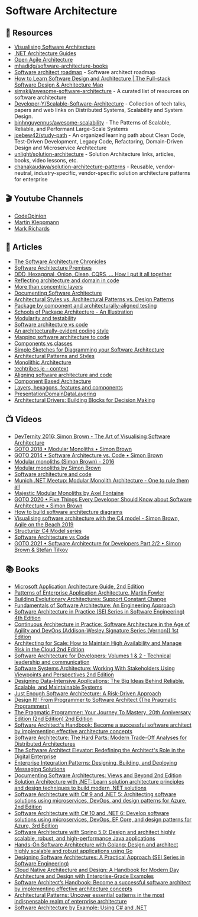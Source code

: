 # Software Architecture

## 📘 Resources
- [Visualising Software Architecture](http://static.codingthearchitecture.com/visualising-software-architecture.pdf)
- [.NET Architecture Guides](https://dotnet.microsoft.com/learn/dotnet/architecture-guides)
- [Open Agile Architecture](https://pubs.opengroup.org/architecture/o-aa-standard/#_open_agile_architecture)
- [mhadidg/software-architecture-books](https://github.com/mhadidg/software-architecture-books)
- [Software architect roadmap](https://github.com/AlaaAttya/software-architect-roadmap) - Software architect roadmap
- [How to Learn Software Design and Architecture | The Full-stack Software Design & Architecture Map](https://khalilstemmler.com/articles/software-design-architecture/full-stack-software-design/)
- [simskij/awesome-software-architecture](https://github.com/simskij/awesome-software-architecture) - A curated list of resources on software architecture
- [Developer-Y/Scalable-Software-Architecture](https://github.com/Developer-Y/Scalable-Software-Architecture) - Collection of tech talks, papers and web links on Distributed Systems, Scalability and System Design.
- [binhnguyennus/awesome-scalability](https://github.com/binhnguyennus/awesome-scalability) - The Patterns of Scalable, Reliable, and Performant Large-Scale Systems
- [joebew42/study-path](https://github.com/joebew42/study-path) - An organized learning path about Clean Code, Test-Driven Development, Legacy Code, Refactoring, Domain-Driven Design and Microservice Architecture
- [unlight/solution-architecture](https://github.com/unlight/solution-architecture) - Solution Architecture links, articles, books, video lessons, etc.
- [chanakaudaya/solution-architecture-patterns](https://github.com/chanakaudaya/solution-architecture-patterns) - Reusable, vendor-neutral, industry-specific, vendor-specific solution architecture patterns for enterprise

## 🎬 Youtube Channels
- [CodeOpinion](https://www.youtube.com/channel/UC3RKA4vunFAfrfxiJhPEplw)
- [Martin Kleppmann](https://www.youtube.com/channel/UClB4KPy5LkJj1t3SgYVtMOQ/videos)
- [Mark Richards](https://www.youtube.com/channel/UC-Z7T0lAq_xECevIz8E5R5w)
## 📕 Articles

- [The Software Architecture Chronicles](https://herbertograca.com/2017/07/03/the-software-architecture-chronicles/)
- [Software Architecture Premises](https://herbertograca.com/2017/07/05/software-architecture-premises/) 
- [DDD, Hexagonal, Onion, Clean, CQRS, … How I put it all together](https://herbertograca.com/2017/11/16/explicit-architecture-01-ddd-hexagonal-onion-clean-cqrs-how-i-put-it-all-together/)
- [Reflecting architecture and domain in code](https://herbertograca.com/2019/06/05/reflecting-architecture-and-domain-in-code/) 
- [More than concentric layers](https://herbertograca.com/2018/07/07/more-than-concentric-layers/) 
- [Documenting Software Architecture](https://herbertograca.com/2019/08/12/documenting-software-architecture/) 
- [Architectural Styles vs. Architectural Patterns vs. Design Patterns](https://herbertograca.com/2017/07/28/architectural-styles-vs-architectural-patterns-vs-design-patterns/)
- [Package by component and architecturally-aligned testing](http://www.codingthearchitecture.com/2015/03/08/package_by_component_and_architecturally_aligned_testing.html)
- [Schools of Package Architecture - An Illustration](http://codemanship.co.uk/parlezuml/blog/?postid=539)
- [Modularity and testability](http://www.codingthearchitecture.com/2014/10/01/modularity_and_testability.html)
- [Software architecture vs code](http://www.codingthearchitecture.com/2014/05/29/software_architecture_vs_code.html)
- [An architecturally-evident coding style](http://www.codingthearchitecture.com/2014/06/01/an_architecturally_evident_coding_style.html)
- [Mapping software architecture to code](http://www.codingthearchitecture.com/2013/04/08/mapping_software_architecture_to_code.html)
- [Components vs classes](http://www.codingthearchitecture.com/2015/03/31/components_vs_classes.html)
- [Simple Sketches for Diagramming your Software Architecture](http://www.methodsandtools.com/archive/softwarearchitecturesketches.php)
- [Architectural Patterns and Styles](<https://docs.microsoft.com/en-us/previous-versions/msp-n-p/ee658117(v=pandp.10)>)
- [Monolithic Architecture](https://herbertograca.com/2017/07/31/monolithic-architecture/)
- [techtribes.je - context](http://www.codingthearchitecture.com/2013/07/09/techtribes_je_context.html)
- [Aligning software architecture and code](http://www.codingthearchitecture.com/2013/07/03/aligning_software_architecture_and_code.html)
- [Component Based Architecture](https://medium.com/omarelgabrys-blog/component-based-architecture-3c3c23c7e348)
- [Layers, hexagons, features and components](https://www.codingthearchitecture.com/2016/04/25/layers_hexagons_features_and_components.html)
- [PresentationDomainDataLayering](https://martinfowler.com/bliki/PresentationDomainDataLayering.html)
- [Architectural Drivers: Building Blocks for Decision Making](https://www.neverletdown.net/2014/10/architectural-drivers.html)

## 📺 Videos

- [DevTernity 2016: Simon Brown - The Art of Visualising Software Architecture](https://www.youtube.com/watch?v=zcmU-OE452k)
- [GOTO 2018 • Modular Monoliths • Simon Brown](http://w7.mul.ir/yo%7cut%7cub%7ce.%7cco%7cm/watch?v=5OjqD-ow8GE&feature=emb_title&ab_channel=GOTOConferences)
- [GOTO 2014 • Software Architecture vs. Code • Simon Brown](http://w7.mul.ir/yo%7cut%7cub%7ce.%7cco%7cm/watch?v=GAFZcYlO5S0)
- [Modular monoliths (Simon Brown) - 2016](http://w7.mul.ir/yo%7cut%7cub%7ce.%7cco%7cm/watch?v=h_rBDIC51C4)
- [Modular monoliths by Simon Brown](http://w7.mul.ir/yo%7cut%7cub%7ce.%7cco%7cm/watch?v=kbKxmEeuvc4)
- [Software architecture and code](https://skillsmatter.com/skillscasts/4312-software-architecture-and-code)
- [Munich .NET Meetup: Modular Monolith Architecture - One to rule them all](https://www.youtube.com/watch?v=njDSXUWeik0)
- [Majestic Modular Monoliths by Axel Fontaine](https://www.youtube.com/watch?v=BOvxJaklcr0)
- [GOTO 2020 • Five Things Every Developer Should Know about Software Architecture • Simon Brown](https://www.youtube.com/watch?v=9Az0q2XHtH8)
- [How to build software architecture diagrams](https://www.youtube.com/watch?v=_I0U1sZ9RJ8)
- [Visualising software architecture with the C4 model - Simon Brown, Agile on the Beach 2019](https://www.youtube.com/watch?v=x2-rSnhpw0g)
- [Structurizr C4 Model series](https://www.youtube.com/playlist?list=PLLET0MJVt0Uc0Nek7yck8FG2fNnv9H32v)
- [Software Architecture vs Code](https://www.youtube.com/watch?v=ehH3UGdSwPo)
- [GOTO 2021 • Software Architecture for Developers Part 2/2 • Simon Brown & Stefan Tilkov](https://www.youtube.com/watch?v=gDlE4q3mozY)


## 📚 Books
- [Microsoft Application Architecture Guide, 2nd Edition](<https://docs.microsoft.com/en-us/previous-versions/msp-n-p/ff650706(v=pandp.10)>)
- [Patterns of Enterprise Application Architecture, Martin Fowler](https://www.amazon.com/Patterns-Enterprise-Application-Architecture-Martin/dp/0321127420)
- [Building Evolutionary Architectures: Support Constant Change](https://www.amazon.com/Building-Evolutionary-Architectures-Support-Constant/dp/1491986360)
- [Fundamentals of Software Architecture: An Engineering Approach](https://www.amazon.com/Fundamentals-Software-Architecture-Comprehensive-Characteristics/dp/1492043451)
- [Software Architecture in Practice (SEI Series in Software Engineering) 4th Edition](https://www.amazon.com/Software-Architecture-Practice-SEI-Engineering/dp/0136886094)
- [Continuous Architecture in Practice: Software Architecture in the Age of Agility and DevOps (Addison-Wesley Signature Series (Vernon)) 1st Edition](https://www.amazon.com/Continuous-Architecture-Practice-Addison-Wesley-Signature/dp/0136523560/ref=pd_sbs_7/142-1174349-9952515)
- [Architecting for Scale: How to Maintain High Availability and Manage Risk in the Cloud 2nd Edition](https://www.amazon.com/Architecting-Scale-Maintain-Availability-Manage/dp/1492057177/)
- [Software Architecture for Developers: Volumes 1 & 2 - Technical leadership and communication](https://leanpub.com/b/software-architecture)
- [Software Systems Architecture: Working With Stakeholders Using Viewpoints and Perspectives 2nd Edition](https://www.amazon.com/Software-Systems-Architecture-Stakeholders-Perspectives-dp-032171833X/dp/032171833X)
- [Designing Data-Intensive Applications: The Big Ideas Behind Reliable, Scalable, and Maintainable Systems](https://www.amazon.com/Designing-Data-Intensive-Applications-Reliable-Maintainable/dp/1449373321/)
- [Just Enough Software Architecture: A Risk-Driven Approach](https://www.amazon.com/Just-Enough-Software-Architecture-Risk-Driven/dp/0984618104/)
- [Design It!: From Programmer to Software Architect (The Pragmatic Programmers)](https://www.amazon.com/Design-Programmer-Architect-Pragmatic-Programmers/dp/1680502093)
- [The Pragmatic Programmer: Your Journey To Mastery, 20th Anniversary Edition (2nd Edition) 2nd Edition](https://www.amazon.com/Pragmatic-Programmer-journey-mastery-Anniversary/dp/0135957052/)
- [Software Architect's Handbook: Become a successful software architect by implementing effective architecture concepts](https://www.amazon.com/Software-Architects-Handbook-implementing-architecture/dp/1788624068/) 
- [Software Architecture: The Hard Parts: Modern Trade-Off Analyses for Distributed Architectures](https://www.amazon.com/Software-Architecture-Trade-Off-Distributed-Architectures/dp/1492086894/)
- [The Software Architect Elevator: Redefining the Architect's Role in the Digital Enterprise](https://www.amazon.com/Software-Architect-Elevator-Redefining-Architects/dp/1492077542)
- [Enterprise Integration Patterns: Designing, Building, and Deploying Messaging Solutions](https://www.amazon.com/Enterprise-Integration-Patterns-Designing-Deploying/dp/0321200683/)
- [Documenting Software Architectures: Views and Beyond 2nd Edition](https://www.amazon.com/Documenting-Software-Architectures-Views-Beyond/dp/0321552687)
- [Solution Architecture with .NET: Learn solution architecture principles and design techniques to build modern .NET solutions](https://www.amazon.com/Solution-Architecture-NET-architecture-principles/dp/180107562X)
- [Software Architecture with C# 9 and .NET 5: Architecting software solutions using microservices, DevOps, and design patterns for Azure, 2nd Edition](https://www.amazon.com/Software-Architecture-NET-Architecting-microservices/dp/1800566042)
- [Software Architecture with C# 10 and .NET 6: Develop software solutions using microservices, DevOps, EF Core, and design patterns for Azure, 3rd Edition](https://www.amazon.co.uk/Software-Architecture-NET-solutions-microservices-dp-180323525X/dp/180323525X)
- [Software Architecture with Spring 5.0: Design and architect highly scalable, robust, and high-performance Java applications](https://www.amazon.com/Software-Architecture-Spring-5-0-high-performance/dp/1788992997)
- [Hands-On Software Architecture with Golang: Design and architect highly scalable and robust applications using Go ](https://www.amazon.com/Hands-Software-Architecture-Golang-applications-ebook/dp/B079X2RGKQ)
- [Designing Software Architectures: A Practical Approach (SEI Series in Software Engineering)](https://www.amazon.com/Designing-Software-Architectures-Practical-Engineering/dp/0134390784)
- [Cloud Native Architecture and Design: A Handbook for Modern Day Architecture and Design with Enterprise-Grade Examples](https://www.amazon.com/Cloud-Native-Architecture-Design-Enterprise-Grade-ebook/dp/B09HMCNZWH)
- [Software Architect’s Handbook: Become a successful software architect by implementing effective architecture concepts](https://www.amazon.com/Software-Architects-Handbook-implementing-architecture-ebook/dp/B07B3R2ZCX/)
- [Architectural Patterns: Uncover essential patterns in the most indispensable realm of enterprise architecture](https://www.amazon.com/Architectural-Patterns-indispensable-enterprise-architecture-ebook/dp/B077T7V8RC)
- [Software Architecture by Example: Using C# and .NET](https://www.amazon.com/Software-Architecture-Example-Using-NET/dp/1484279891)
